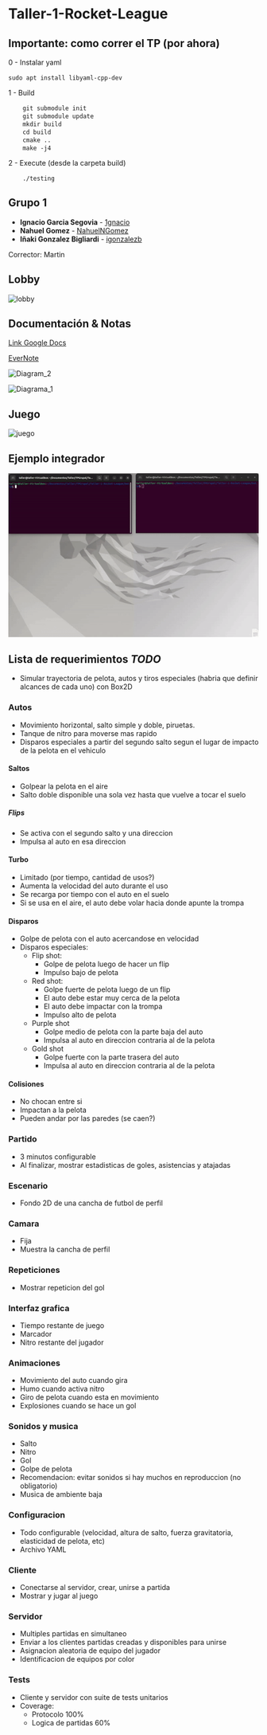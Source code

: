 # Taller-1-Rocket-League

## Importante: como correr el TP (por ahora)
0 - Instalar yaml
```
sudo apt install libyaml-cpp-dev
```
1 - Build
```
    git submodule init
    git submodule update  
    mkdir build
    cd build
    cmake ..
    make -j4
```
2 - Execute (desde la carpeta build)
```
    ./testing
```
## Grupo 1

* **Ignacio Garcia Segovia** - [1gnacio](https://github.com/1gnacio)
* **Nahuel Gomez** - [NahuelNGomez](https://github.com/NahuelNGomez)
* **Iñaki Gonzalez Bigliardi** - [igonzalezb](https://github.com/igonzalezb)

Corrector: Martin

## Lobby

![lobby](https://user-images.githubusercontent.com/23293753/198899200-60d1e4ec-2ea4-4f94-aed7-e51e71dd6912.gif)

## Documentación & Notas

[Link Google Docs](https://docs.google.com/document/d/1HAAGN4PyoHdXEmL62-MtdpeMkoSojueFdWUvSQ4e9Ag/edit?usp=sharing)

[EverNote](https://www.evernote.com/shard/s392/client/snv?noteGuid=1dd9e1ff-3bbe-c34f-33f0-5545271bdf81&noteKey=8f2645c4fdc094c5fc3e4e4d6d404fc8&sn=https%3A%2F%2Fwww.evernote.com%2Fshard%2Fs392%2Fsh%2F1dd9e1ff-3bbe-c34f-33f0-5545271bdf81%2F8f2645c4fdc094c5fc3e4e4d6d404fc8&title=TP1%2B-%2BAPUNTES)

![Diagram_2](https://user-images.githubusercontent.com/23293753/197909510-b1a9e6c4-802a-4d81-be34-bb86e7162652.png)

![Diagrama_1](https://user-images.githubusercontent.com/23293753/197909532-d5b5c027-a6e9-4891-ab14-f975289d62f8.png)

## Juego
![juego](data/firstGame.gif)

## Ejemplo integrador

![Ejemplo](data/cliente_servidor.gif)
## Lista de requerimientos *TODO*

* Simular trayectoria de pelota, autos y tiros especiales (habria que definir alcances de cada uno) con Box2D

### Autos

* Movimiento horizontal, salto simple y doble, piruetas.
* Tanque de nitro para moverse mas rapido
* Disparos especiales a partir del segundo salto segun el lugar de impacto de la pelota en el vehiculo

#### Saltos

* Golpear la pelota en el aire
* Salto doble disponible una sola vez hasta que vuelve a tocar el suelo

##### Flips

* Se activa con el segundo salto y una direccion 
* Impulsa al auto en esa direccion

#### Turbo

* Limitado (por tiempo, cantidad de usos?) 
* Aumenta la velocidad del auto durante el uso 
* Se recarga por tiempo con el auto en el suelo
* Si se usa en el aire, el auto debe volar hacia donde apunte la trompa

#### Disparos

* Golpe de pelota con el auto acercandose en velocidad
* Disparos especiales:
  * Flip shot:
    * Golpe de pelota luego de hacer un flip
    * Impulso bajo de pelota
  * Red shot:
    * Golpe fuerte de pelota luego de un flip
    * El auto debe estar muy cerca de la pelota
    * El auto debe impactar con la trompa
    * Impulso alto de pelota
  * Purple shot
    * Golpe medio de pelota con la parte baja del auto
    * Impulsa al auto en direccion contraria al de la pelota
  * Gold shot
    * Golpe fuerte con la parte trasera del auto
    * Impulsa al auto en direccion contraria al de la pelota

#### Colisiones

* No chocan entre si
* Impactan a la pelota
* Pueden andar por las paredes (se caen?)
    
### Partido

* 3 minutos configurable
* Al finalizar, mostrar estadisticas de goles, asistencias y atajadas

### Escenario

* Fondo 2D de una cancha de futbol de perfil

### Camara

* Fija
* Muestra la cancha de perfil

### Repeticiones

* Mostrar repeticion del gol

### Interfaz grafica

* Tiempo restante de juego
* Marcador
* Nitro restante del jugador

### Animaciones

* Movimiento del auto cuando gira
* Humo cuando activa nitro
* Giro de pelota cuando esta en movimiento
* Explosiones cuando se hace un gol

### Sonidos y musica

  * Salto
  * Nitro
  * Gol
  * Golpe de pelota
  * Recomendacion: evitar sonidos si hay muchos en reproduccion (no obligatorio)
  * Musica de ambiente baja

### Configuracion

  * Todo configurable (velocidad, altura de salto, fuerza gravitatoria, elasticidad de pelota, etc) 
  * Archivo YAML
  
  
### Cliente

* Conectarse al servidor, crear, unirse a partida
* Mostrar y jugar al juego

### Servidor

* Multiples partidas en simultaneo
* Enviar a los clientes partidas creadas y disponibles para unirse
* Asignacion aleatoria de equipo del jugador
* Identificacion de equipos por color
  
### Tests

* Cliente y servidor con suite de tests unitarios
* Coverage:
  * Protocolo 100%
  * Logica de partidas 60%
  
